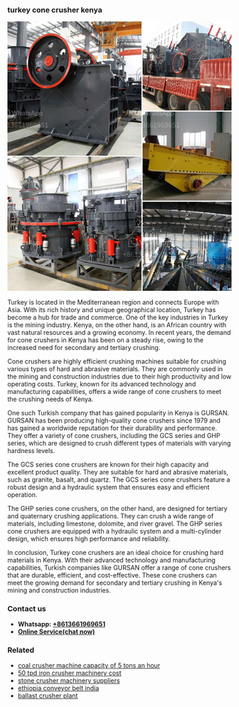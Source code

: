 <h3>turkey cone crusher kenya</h3><img src='1708663760.jpg' alt=''><p>Turkey is located in the Mediterranean region and connects Europe with Asia. With its rich history and unique geographical location, Turkey has become a hub for trade and commerce. One of the key industries in Turkey is the mining industry. Kenya, on the other hand, is an African country with vast natural resources and a growing economy. In recent years, the demand for cone crushers in Kenya has been on a steady rise, owing to the increased need for secondary and tertiary crushing.</p><p>Cone crushers are highly efficient crushing machines suitable for crushing various types of hard and abrasive materials. They are commonly used in the mining and construction industries due to their high productivity and low operating costs. Turkey, known for its advanced technology and manufacturing capabilities, offers a wide range of cone crushers to meet the crushing needs of Kenya.</p><p>One such Turkish company that has gained popularity in Kenya is GURSAN. GURSAN has been producing high-quality cone crushers since 1979 and has gained a worldwide reputation for their durability and performance. They offer a variety of cone crushers, including the GCS series and GHP series, which are designed to crush different types of materials with varying hardness levels.</p><p>The GCS series cone crushers are known for their high capacity and excellent product quality. They are suitable for hard and abrasive materials, such as granite, basalt, and quartz. The GCS series cone crushers feature a robust design and a hydraulic system that ensures easy and efficient operation.</p><p>The GHP series cone crushers, on the other hand, are designed for tertiary and quaternary crushing applications. They can crush a wide range of materials, including limestone, dolomite, and river gravel. The GHP series cone crushers are equipped with a hydraulic system and a multi-cylinder design, which ensures high performance and reliability.</p><p>In conclusion, Turkey cone crushers are an ideal choice for crushing hard materials in Kenya. With their advanced technology and manufacturing capabilities, Turkish companies like GURSAN offer a range of cone crushers that are durable, efficient, and cost-effective. These cone crushers can meet the growing demand for secondary and tertiary crushing in Kenya's mining and construction industries.</p><h3>Contact us</h3><ul><li><strong>Whatsapp:&nbsp;<a href="https://wa.me/8613661969651">+8613661969651</a></strong></li><li><a href="https://swt.shibang-china.com/?git&amp;zhl&amp;turkey cone crusher kenya"><strong>Online Service(chat now)</strong></a></li></ul><h3>Related</h3><ul><li><a href='coal crusher machine capacity of 5 tons an hour.md'>coal crusher machine capacity of 5 tons an hour</a></li><li><a href='50 tpd iron crusher machinery cost.md'>50 tpd iron crusher machinery cost</a></li><li><a href='stone crusher machinery suppliers.md'>stone crusher machinery suppliers</a></li><li><a href='ethiopia conveyor belt india.md'>ethiopia conveyor belt india</a></li><li><a href='ballast crusher plant.md'>ballast crusher plant</a></li></ul>